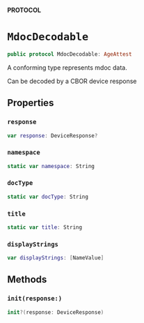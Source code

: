 **PROTOCOL**

# `MdocDecodable`

```swift
public protocol MdocDecodable: AgeAttest
```

A conforming type represents mdoc data.

Can be decoded by a CBOR device response

## Properties
### `response`

```swift
var response: DeviceResponse?
```

### `namespace`

```swift
static var namespace: String
```

### `docType`

```swift
static var docType: String
```

### `title`

```swift
static var title: String
```

### `displayStrings`

```swift
var displayStrings: [NameValue]
```

## Methods
### `init(response:)`

```swift
init?(response: DeviceResponse)
```
